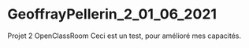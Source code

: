 # GeoffrayPellerin_2_01_06_2021
Projet 2 OpenClassRoom
Ceci est un test, pour amélioré mes capacités.
